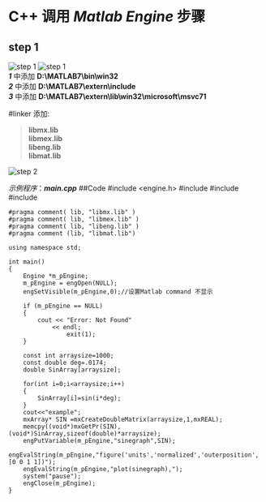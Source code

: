 # C++ 调用 *Matlab Engine* 步骤

## **step 1**<br>
 ![step 1](https://github.com/Rogerbin/Cpp-calling-Matlab-Engine/blob/master/img/m1.png)
 ![step 1](https://github.com/Rogerbin/Cpp-calling-Matlab-Engine/blob/master/img/m2.png)<br>
**_1_** 中添加 **D:\MATLAB7\bin\win32<br>**
**_2_** 中添加 **D:\MATLAB7\extern\include<br>**
**_3_** 中添加 **D:\MATLAB7\extern\lib\win32\microsoft\msvc71<br>**

 
#linker 添加:
>**libmx.lib<br>**
**libmex.lib<br>**
**libeng.lib<br>**
**libmat.lib<br>**

 ![step 2](https://github.com/Rogerbin/Cpp-calling-Matlab-Engine/blob/master/img/m3.png)<br>

_示例程序_：***main.cpp***
##Code
	#include <engine.h>
	#include <iostream>
	#include <string>
	#include <cmath>
	
	#pragma comment( lib, "libmx.lib" ) 
	#pragma comment( lib, "libmex.lib" )
	#pragma comment( lib, "libeng.lib" )
	#pragma comment (lib, "libmat.lib")
	
	using namespace std;
	
	int main()
	{
		Engine *m_pEngine;
		m_pEngine = engOpen(NULL);
		engSetVisible(m_pEngine,0);//设置Matlab command 不显示
	
		if (m_pEngine == NULL)
		{
			cout << "Error: Not Found"
		        << endl;
		            exit(1);
		}
	
		const int arraysize=1000;
		const double deg=.0174;
		double SinArray[arraysize];
	
		for(int i=0;i<arraysize;i++)
		{
			SinArray[i]=sin(i*deg);
		}
		cout<<"example";
		mxArray* SIN =mxCreateDoubleMatrix(arraysize,1,mxREAL);
		memcpy((void*)mxGetPr(SIN),(void*)SinArray,sizeof(double)*arraysize);
		engPutVariable(m_pEngine,"sinegraph",SIN);
		engEvalString(m_pEngine,"figure('units','normalized','outerposition',[0 0 1 1])");
		engEvalString(m_pEngine,"plot(sinegraph),");
		system("pause");
		engClose(m_pEngine);
	}

